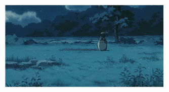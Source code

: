<a href="https://giphy.com/gifs/maudit-my-neighbor-totoro-SBvowbUwAmenC">
  <img alt="HI!! ( ´ ▽ ` )ﾉ" src="./img/totoro.gif" />
</a>